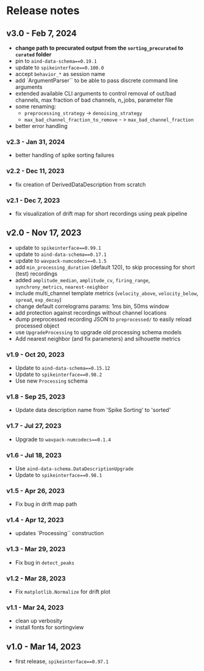 # Release notes


## v3.0 - Feb 7, 2024

- **change path to precurated output from the `sorting_precurated` to `curated` folder**
- pin to `aind-data-schema==0.19.1`
- update to `spikeinterface==0.100.0`
- accept `behavior_*` as session name
- add `ArgumentParser`` to be able to pass discrete command line arguments
- extended available CLI arguments to control removal of out/bad channels, max fraction of bad channels, n_jobs, parameter file
- some renaming:
    - `preprocessing_strategy` -> `denoising_strategy`
    - `max_bad_channel_fraction_to_remove` - > `max_bad_channel_fraction`
- better error handling

### v2.3 - Jan 31, 2024

- better handling of spike sorting failures

### v2.2 - Dec 11, 2023

- fix creation of DerivedDataDescription from scratch

### v2.1 - Dec 7, 2023

- fix visualization of drift map for short recordings using peak pipeline

## v2.0 - Nov 17, 2023

- update to `spikeinterface==0.99.1`
- update to `aind-data-schema==0.17.1`
- update to `wavpack-numcodecs==0.1.5`
- add `min_processing_duration` (default 120), to skip processing for short (test) recordings
- added `amplitude_median`, `amplitude_cv`, `firing_range`, `synchrony_metrics`, `nearest-neighbor`
- include multi_channel template metrics (`velocity_above`, `velocity_below`, `spread`, `exp_decay`)
- change default correlograms params: 1ms bin, 50ms window
- add protection against recordings without channel locations
- dump preprocessed recording JSON to `preprocessed/` to easily reload processed object
- use `UpgradeProcessing` to upgrade old processing schema models
- Add nearest neighbor (and fix parameters) and silhouette metrics

### v1.9 - Oct 20, 2023

- Update to `aind-data-schema==0.15.12`
- Update to `spikeinterface==0.98.2`
- Use new `Processing` schema

### v1.8 - Sep 25, 2023

- Update data description name from 'Spike Sorting' to 'sorted'

### v1.7 - Jul 27, 2023

- Upgrade to `wavpack-numcodecs==0.1.4`

### v1.6 - Jul 18, 2023

- Use `aind-data-schema.DataDescriptionUpgrade`
- Update to `spikeinterface==0.98.1`
  
### v1.5 - Apr 26, 2023

- Fix bug in drift map path

### v1.4 - Apr 12, 2023

- updates `Processing`` construction


### v1.3 - Mar 29, 2023

- Fix bug in `detect_peaks`


### v1.2 - Mar 28, 2023

- Fix `matplotlib.Normalize` for drift plot


### v1.1 - Mar 24, 2023

- clean up verbosity
- install fonts for sortingview


## v1.0 - Mar 14, 2023

- first release, `spikeinterface==0.97.1`